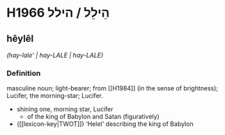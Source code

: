 # H1966 הֵילֵל / הילל

## hêylêl

_(hay-lale' | hay-LALE | hay-LALE)_

### Definition

masculine noun; light-bearer; from [[H1984]] (in the sense of brightness); Lucifer, the morning-star; Lucifer.

- shining one, morning star, Lucifer
    - of the king of Babylon and Satan (figuratively)
- ([[lexicon-key|TWOT]]) 'Helel' describing the king of Babylon
